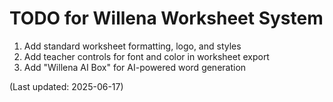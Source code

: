# TODO for Willena Worksheet System

1. Add standard worksheet formatting, logo, and styles
2. Add teacher controls for font and color in worksheet export
3. Add "Willena AI Box" for AI-powered word generation

(Last updated: 2025-06-17)